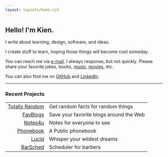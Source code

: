 ```yaml
---
layout: layouts/home.njk
---
```


## Hello! I'm Kien.

I write about learning, design, software, and ideas.



I create stuff to learn, hoping those things will become cool someday.

You can reach me via [e-mail](mailto:%20nsongkien@gmail.com). I always response, but not quickly.
Please share your favorite jokes, books, [music](https://open.spotify.com/playlist/7ISChHyzVFTHl4H8rgu85G?si=e9a5bc24d5e64823), [movies](https://letterboxd.com/nskien/likes/films/), etc.

You can also find me on [GitHub](https://github.com/sokennguyen) and [LinkedIn](https://www.linkedin.com/in/kien-nguyen-song-960b92219/).

---

### Recent Projects

|||
|---:|:---|
|[Totally Random](https://temporary-gopher-c8f7.hony.app/app/)|Get random facts for random things|
|[FavBlogs](https://kien-blogapp.fly.dev/)|Save your favorite blogs around the Web|
|[Notes4u](https://noteapp-nskien.fly.dev/)|Notes for everyone to see|
|[Phonebook](https://phonebook-nskien.fly.dev/)|A Public phonebook|
|[Lucid](https://github.com/sokennguyen/Lucid)|Whisper your wildest dreams|
|[BarSched](https://github.com/sokennguyen/WPF_barber)|Scheduler for barbers|
